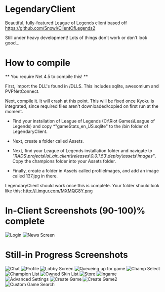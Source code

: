 LegendaryClient
===============

Beautiful, fully-featured League of Legends client based off https://github.com/Snowl/ClientOfLegends2

Still under heavy development! Lots of things don't work or don't look good...

How to compile
===========

** You require Net 4.5 to compile this! **

First, import the DLL's found in /DLLS. This includes sqlite, awesomium and PVPNetConnect.

Next, compile it. It will crash at this point. This will be fixed once Kyoku is integrated, since required files aren't downloaded/copied on first run at the moment.

* Find your installation of League of Legends (C:\Riot Games\League of Legends) and copy *"gameStats_en_US.sqlite" to the /bin folder of LegendaryClient. 

* Next, create a folder called Assets.

* Next, find your League of Legends installation folder and navigate to *"RADS\projects\lol_air_client\releases\0.0.1.53\deploy\assets\images"*. Copy the champions folder into your Assets folder. 

* Finally, create a folder in Assets called profileImages, and add an image called 137.jpg in there.

LegendaryClient should work once this is complete. Your folder should look like this: http://i.imgur.com/MXMQG8Y.png

In-Client Screenshots (90-100)% complete
=====================

![Login](http://i.imgur.com/Gbi20rA.png)
![News Screen](http://i.imgur.com/VZjEPmV.png)

Still-in Progress Screenshots 
=============================

![Chat](http://i.imgur.com/I7pilg2.png)
![Profile](http://i.imgur.com/ArWGFXW.png)
![Lobby Screen](http://i.imgur.com/Uq9lfRJ.png)
![Queueing up for game](http://i.imgur.com/QsQy4z0.png)
![Champ Select](http://i.imgur.com/DBiBRec.png)
![Champion List](http://i.imgur.com/GYDpTz8.png)
![Owned Skin List](http://i.imgur.com/hmlfsDv.png)
![Store](http://i.imgur.com/PlWoboH.jpg)
![Ingame](http://i.imgur.com/RMkdKNz.png)
![Advanced Settings](http://i.imgur.com/xCo3SOe.png)
![Create Game](http://i.imgur.com/8MW1Wqz.png)
![Create Game2](http://i.imgur.com/F8a9cBE.png)
![Custom Game Search](http://i.imgur.com/U0KpVBr.png)